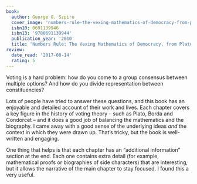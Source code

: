 ```yaml
---
book:
  author: George G. Szpiro
  cover_image: 'numbers-rule-the-vexing-mathematics-of-democracy-from-plato-to-the-present.jpg'
  isbn10: 0691139946
  isbn13: '9780691139944'
  publication_year: '2010'
  title: 'Numbers Rule: The Vexing Mathematics of Democracy, from Plato to the Present'
review:
  date_read: '2017-08-14'
  rating: 5
---
```


Voting is a hard problem: how do you come to a group consensus between multiple options? And how do you divide representation between constituencies?

Lots of people have tried to answer these questions, and this book has an enjoyable and detailed account of their work and lives. Each chapter covers a key figure in the history of voting theory – such as Plato, Borda and Condorcet – and it does a good job of balancing the mathematics and the biography. I came away with a good sense of the underlying ideas *and* the context in which they were drawn up. That’s tricky, but the book is well-written and engaging.

One thing that helps is that each chapter has an “additional information” section at the end. Each one contains extra detail (for example, mathematical proofs or biographies of side characters) that are interesting, but it allows the narrative of the main chapter to stay focused. I found this a very useful.
